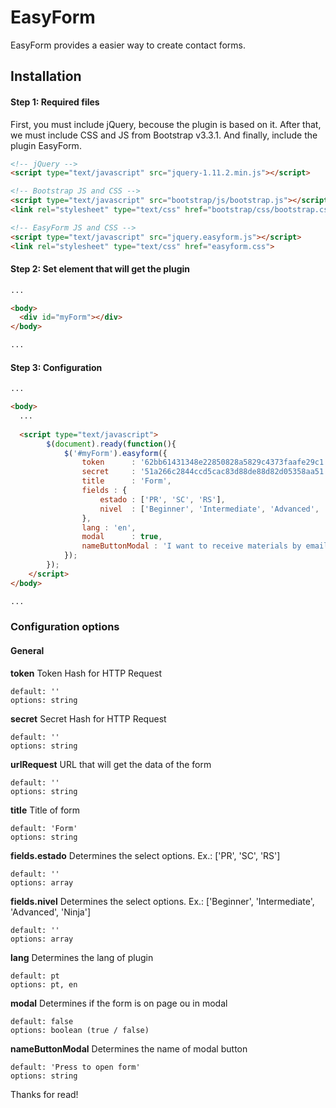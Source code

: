 # EasyForm

EasyForm provides a easier way to create contact forms.


## Installation

#### Step 1: Required files

First, you must include jQuery, becouse the plugin is based on it. After that, we must include CSS and JS from Bootstrap v3.3.1. And finally, include the plugin EasyForm.

```html
<!-- jQuery -->
<script type="text/javascript" src="jquery-1.11.2.min.js"></script>

<!-- Bootstrap JS and CSS -->
<script type="text/javascript" src="bootstrap/js/bootstrap.js"></script>
<link rel="stylesheet" type="text/css" href="bootstrap/css/bootstrap.css">

<!-- EasyForm JS and CSS -->
<script type="text/javascript" src="jquery.easyform.js"></script>
<link rel="stylesheet" type="text/css" href="easyform.css">
```

#### Step 2: Set element that will get the plugin

```html
...

<body>
  <div id="myForm"></div>
</body>

...
```

#### Step 3: Configuration

```html
...

<body>
  ...
  
  <script type="text/javascript">
		$(document).ready(function(){
			$('#myForm').easyform({
				token      : '62bb61431348e22850828a5829c4373faafe29c1',
				secret     : '51a266c2844ccd5cac83d88de88d82d05358aa51',
				title      : 'Form',
				fields : {
					estado : ['PR', 'SC', 'RS'],
					nivel  : ['Beginner', 'Intermediate', 'Advanced', 'Ninja']
				},
				lang : 'en',
				modal      : true,
				nameButtonModal : 'I want to receive materials by email'
			});
		});
	</script>
</body>

...
```

### Configuration options

#### General

**token**
Token Hash for HTTP Request
```
default: ''
options: string
```

**secret**
Secret Hash for HTTP Request
```
default: ''
options: string
```

**urlRequest**
URL that will get the data of the form
```
default: ''
options: string
```

**title**
Title of form
```
default: 'Form'
options: string
```

**fields.estado**
Determines the select options. Ex.: ['PR', 'SC', 'RS']
```
default: ''
options: array
```

**fields.nivel**
Determines the select options. Ex.: ['Beginner', 'Intermediate', 'Advanced', 'Ninja']
```
default: ''
options: array
```

**lang**
Determines the lang of plugin
```
default: pt
options: pt, en
```

**modal**
Determines if the form is on page ou in modal
```
default: false
options: boolean (true / false)
```

**nameButtonModal**
Determines the name of modal button
```
default: 'Press to open form'
options: string
```


Thanks for read!
